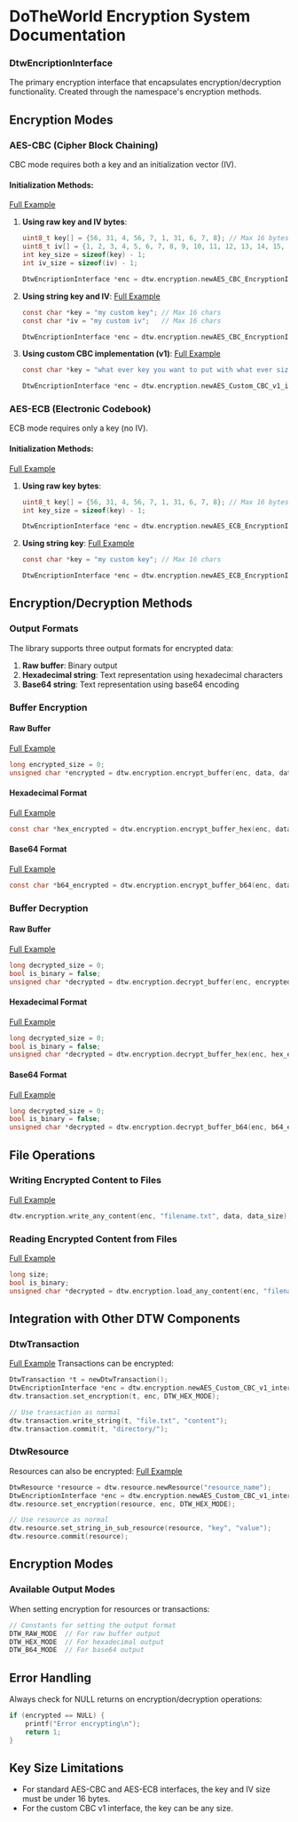 # DoTheWorld Encryption System Documentation



### DtwEncriptionInterface

The primary encryption interface that encapsulates encryption/decryption functionality. Created through the namespace's encryption methods.

## Encryption Modes

### AES-CBC (Cipher Block Chaining)

CBC mode requires both a key and an initialization vector (IV).

#### Initialization Methods:
[Full Example](/examples/encryption/cbc_encryption_initializer_key.c)
1. **Using raw key and IV bytes**:
   ```c
   uint8_t key[] = {56, 31, 4, 56, 7, 1, 31, 6, 7, 8}; // Max 16 bytes
   uint8_t iv[] = {1, 2, 3, 4, 5, 6, 7, 8, 9, 10, 11, 12, 13, 14, 15, 16};
   int key_size = sizeof(key) - 1;
   int iv_size = sizeof(iv) - 1;
   
   DtwEncriptionInterface *enc = dtw.encryption.newAES_CBC_EncryptionInterface(key, key_size, iv, iv_size);
   ```

2. **Using string key and IV**:
[Full Example](/examples/encryption/cbc_encryption_initializer_str.c)
   ```c
   const char *key = "my custom key"; // Max 16 chars
   const char *iv = "my custom iv";   // Max 16 chars
   
   DtwEncriptionInterface *enc = dtw.encryption.newAES_CBC_EncryptionInterface_str(key, iv);
   ```

3. **Using custom CBC implementation (v1)**:
[Full Example](/examples/encryption/cbc_encryption_initializer_custom.c)
   ```c
   const char *key = "what ever key you want to put with what ever size"; // No size limit
   
   DtwEncriptionInterface *enc = dtw.encryption.newAES_Custom_CBC_v1_interface(key);
   ```

### AES-ECB (Electronic Codebook)

ECB mode requires only a key (no IV).

#### Initialization Methods:
[Full Example](/examples/encryption/ecb_encryption_initializer.c)
1. **Using raw key bytes**:
   ```c
   uint8_t key[] = {56, 31, 4, 56, 7, 1, 31, 6, 7, 8}; // Max 16 bytes
   int key_size = sizeof(key) - 1;
   
   DtwEncriptionInterface *enc = dtw.encryption.newAES_ECB_EncryptionInterface(key, key_size);
   ```

2. **Using string key**:
[Full Example](/examples/encryption/ecb_encryption_initializer_str.c)
   ```c
   const char *key = "my custom key"; // Max 16 chars
   
   DtwEncriptionInterface *enc = dtw.encryption.newAES_ECB_EncryptionInterface_str(key);
   ```

## Encryption/Decryption Methods

### Output Formats

The library supports three output formats for encrypted data:

1. **Raw buffer**: Binary output
2. **Hexadecimal string**: Text representation using hexadecimal characters
3. **Base64 string**: Text representation using base64 encoding

### Buffer Encryption

#### Raw Buffer
[Full Example](/examples/encryption/raw_buffer_example.c)
```c
long encrypted_size = 0;
unsigned char *encrypted = dtw.encryption.encrypt_buffer(enc, data, data_size, &encrypted_size);
```

#### Hexadecimal Format
[Full Example](/examples/encryption/hex_buffer_example.c)
```c
const char *hex_encrypted = dtw.encryption.encrypt_buffer_hex(enc, data, data_size);
```

#### Base64 Format
[Full Example](/examples/encryption/b64_buffer.c)
```c
const char *b64_encrypted = dtw.encryption.encrypt_buffer_b64(enc, data, data_size);
```

### Buffer Decryption

#### Raw Buffer
[Full Example](/examples/encryption/b64_buffer.c)

```c
long decrypted_size = 0;
bool is_binary = false;
unsigned char *decrypted = dtw.encryption.decrypt_buffer(enc, encrypted, encrypted_size, &decrypted_size, &is_binary);
```

#### Hexadecimal Format
[Full Example](/examples/encryption/hex_buffer_example.c)
```c
long decrypted_size = 0;
bool is_binary = false;
unsigned char *decrypted = dtw.encryption.decrypt_buffer_hex(enc, hex_encrypted, &decrypted_size, &is_binary);
```

#### Base64 Format
[Full Example](/examples/encryption/b64_buffer.c)
```c
long decrypted_size = 0;
bool is_binary = false;
unsigned char *decrypted = dtw.encryption.decrypt_buffer_b64(enc, b64_encrypted, &decrypted_size, &is_binary);
```

## File Operations

### Writing Encrypted Content to Files
[Full Example](/examples/encryption/saving_and_reading_to_file.c)
```c
dtw.encryption.write_any_content(enc, "filename.txt", data, data_size);
```

### Reading Encrypted Content from Files
[Full Example](/examples/encryption/saving_and_reading_to_file.c)
```c
long size;
bool is_binary;
unsigned char *decrypted = dtw.encryption.load_any_content(enc, "filename.txt", &size, &is_binary);
```

## Integration with Other DTW Components

### DtwTransaction
[Full Example](/examples/encryption/encrypted_transaction.c)
Transactions can be encrypted:

```c
DtwTransaction *t = newDtwTransaction();
DtwEncriptionInterface *enc = dtw.encryption.newAES_Custom_CBC_v1_interface("my encryption key");
dtw.transaction.set_encryption(t, enc, DTW_HEX_MODE);

// Use transaction as normal
dtw.transaction.write_string(t, "file.txt", "content");
dtw.transaction.commit(t, "directory/");
```

### DtwResource

Resources can also be encrypted:
[Full Example](/examples/encryption/resource.c)
```c
DtwResource *resource = dtw.resource.newResource("resource_name");
DtwEncriptionInterface *enc = dtw.encryption.newAES_Custom_CBC_v1_interface("my key");
dtw.resource.set_encryption(resource, enc, DTW_HEX_MODE);

// Use resource as normal
dtw.resource.set_string_in_sub_resource(resource, "key", "value");
dtw.resource.commit(resource);
```


## Encryption Modes

### Available Output Modes

When setting encryption for resources or transactions:

```c
// Constants for setting the output format
DTW_RAW_MODE  // For raw buffer output
DTW_HEX_MODE  // For hexadecimal output
DTW_B64_MODE  // For base64 output
```

## Error Handling

Always check for NULL returns on encryption/decryption operations:

```c
if (encrypted == NULL) {
    printf("Error encrypting\n");
    return 1;
}
```


## Key Size Limitations

- For standard AES-CBC and AES-ECB interfaces, the key and IV size must be under 16 bytes.
- For the custom CBC v1 interface, the key can be any size.

